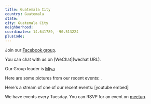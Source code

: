 ```yaml
---
title: Guatemala City
country: Guatemala
state: 
city: Guatemala City
neighborhood: 
coordinates: 14.641789, -90.513224
plusCode:
---
```

Join our [Facebook group](https://www.facebook.com/groups/free.code.camp.guatemala).

You can chat with us on [WeChat](wechat URL).

Our Group leader is [Miya](freecodecamp.org/miya)

Here are some pictures from our recent events:
![]().

Here's a stream of one of our recent events:
[youtube embed]

We have events every Tuesday. You can RSVP for an event on [meetup](meetupurl).
